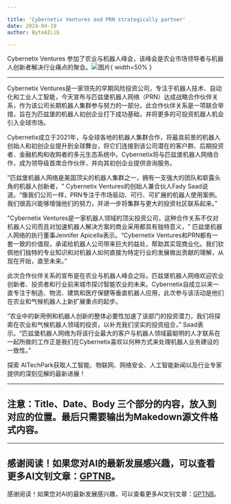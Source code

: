 ```yaml
---

title: 'Cybernetix Ventures and PRN strategically partner'
date: 2024-04-18
author: ByteAILib

---
```


Cybernetix Ventures 参加了农业与机器人峰会，该峰会是农业市场领导者与机器人创新者解决行业痛点的聚会。![图片](https://ai-techpark.com/wp-content/uploads/2020/06/Buyer-Guide-500x281-1.jpg){ width=50% }

---
Cybernetix Ventures是一家领先的早期风险投资公司，专注于机器人技术、自动化和工业人工智能，今天宣布与匹兹堡机器人网络（PRN）达成战略合作伙伴关系，作为该公司长期机器人集群参与努力的一部分。此合作伙伴关系是一项联合举措，旨在为匹兹堡的机器人初创企业打下成功基础，并将更多的可投资机器人机会引入全球市场。

Cybernetix成立于2021年，与全球各地的机器人集群合作，将最具前景的机器人创始人和初创企业提升到全球舞台，将它们连接到该公司潜在的客户群、后期投资者、金融机构和收购者的多元生态系统中。Cybernetix将与匹兹堡机器人网络合作，成为领导级首席合作伙伴，并向其初创企业提供咨询服务。

"匹兹堡机器人网络是美国顶尖的机器人集群之一，拥有一支强大的团队和崭露头角的机器人创新者，" Cybernetix Ventures的创始人兼合伙人Fady Saad说道。“像我们公司一样，PRN专注于市场驱动、可行、可扩展的机器人使用案例。我们很高兴能够增强他们的努力，并进一步将集群与更大的投资社区联系起来。”

"Cybernetix Ventures是一家机器人领域的顶尖投资公司，这种合作关系不仅对机器人公司而且对加速机器人解决方案的商业采用都具有独特意义，" 匹兹堡机器人网络的执行董事Jennifer Apicella表示。“Cybernetix Ventures和PRN都有一套一致的价值观，承诺给机器人公司带来巨大的益处，帮助其实现商业化。我们钦佩他们独特的专业知识和对机器人如何直接为特定行业的发展做出贡献的理解，从现在开始，直至未来。”

此次合作伙伴关系的宣布是在农业与机器人峰会之际，匹兹堡机器人网络欢迎农业创新者、投资者和行业前来城市探讨智能农业的未来。Cybernetix自成立以来一直专注于制造、物流、建筑和医疗保健等垂直机器人应用，此次参与该活动是他们在农业和气候机器人上新扩展重点的起步。

“农业中的新用例和机器人创新的整体必要性加速了该部门的投资潜力，我们将探索在农业和气候机器人领域的投资，以补充我们坚实的投资组合，” Saad表示。“匹兹堡机器人网络为将该行业最大的客户与机器人领域最聪明的人才联系在一起所做的工作正是我们在Cybernetix喜欢以何种方式来处理机器人业务建设的一致性。”

探索 AITechPark获取人工智能、物联网、网络安全、人工智能新闻以及行业专家提供的深刻见解的最新进展！

---

注意：Title、Date、Body 三个部分的内容，放入到对应的位置。最后只需要输出为Makedown源文件格式内容。
---

---
感谢阅读！如果您对AI的最新发展感兴趣，可以查看更多AI文钊文章：[GPTNB](https://gptnb.com)。
---
感谢阅读！如果您对AI的最新发展感兴趣，可以查看更多AI文钊文章：[GPTNB](https://gptnb.com)。